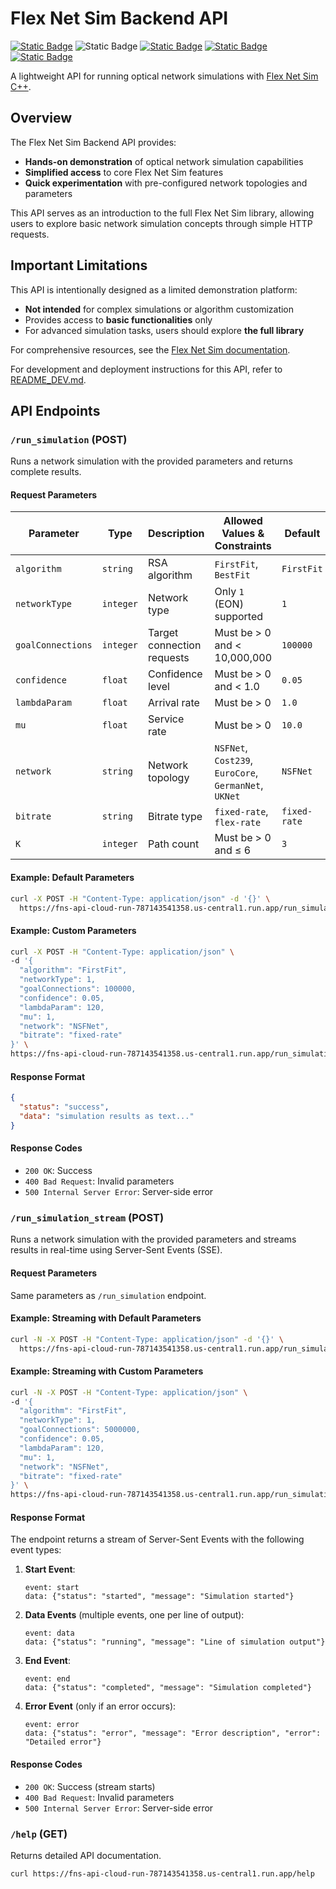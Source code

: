 # Flex Net Sim Backend API

[![Static Badge](https://img.shields.io/badge/version-2.0.0-blue)](https://github.com/MirkoZETA/FlexNetSim-API)
![Static Badge](https://img.shields.io/badge/language-python-blue)
[![Static Badge](https://img.shields.io/badge/licese-MIT-green)](https://github.com/MirkoZETA/FlexNetSim-API/blob/master/LICENSE)
[![Static Badge](https://github.com/MirkoZETA/FlexNetSim-API/actions/workflows/fns-api-workflow.yml/badge.svg)](https://github.com/MirkoZETA/FlexNetSim-API/actions/workflows/fns-api-workflow.yml)
[![Static Badge](https://img.shields.io/badge/coverage-94%25-brightgreen)](https://mirkozeta.github.io/FlexNetSim-API/coverage/)

A lightweight API for running optical network simulations with [Flex Net Sim C++](https://gitlab.com/DaniloBorquez/flex-net-sim).

## Overview

The Flex Net Sim Backend API provides:

- **Hands-on demonstration** of optical network simulation capabilities
- **Simplified access** to core Flex Net Sim features
- **Quick experimentation** with pre-configured network topologies and parameters

This API serves as an introduction to the full Flex Net Sim library, allowing users to explore basic network simulation concepts through simple HTTP requests.

## Important Limitations

This API is intentionally designed as a limited demonstration platform:

- **Not intended** for complex simulations or algorithm customization
- Provides access to **basic functionalities** only
- For advanced simulation tasks, users should explore **the full library**

For comprehensive resources, see the [Flex Net Sim documentation](https://flex-net-sim-fork.readthedocs.io/stable/).

For development and deployment instructions for this API, refer to [README_DEV.md](.github/workflows/README_DEV.md).

## API Endpoints

### `/run_simulation` (POST)

Runs a network simulation with the provided parameters and returns complete results.

#### Request Parameters

| Parameter       | Type      | Description                | Allowed Values & Constraints                                   | Default   |
|---------------|---------|----------------------------|-------------------------------------------------|-----------|
| `algorithm`    | `string`  | RSA algorithm              | `FirstFit`, `BestFit`                         | `FirstFit` |
| `networkType`  | `integer` | Network type               | Only `1` (EON) supported                        | `1`       |
| `goalConnections` | `integer` | Target connection requests | Must be > 0 and < 10,000,000                   | `100000`  |
| `confidence`   | `float`   | Confidence level           | Must be > 0 and < 1.0                           | `0.05`    |
| `lambdaParam`  | `float`   | Arrival rate               | Must be > 0                                     | `1.0`     |
| `mu`          | `float`   | Service rate               | Must be > 0                                     | `10.0`    |
| `network`      | `string`  | Network topology           | `NSFNet`, `Cost239`, `EuroCore`, `GermanNet`, `UKNet` | `NSFNet` |
| `bitrate`      | `string`  | Bitrate type               | `fixed-rate`, `flex-rate`                      | `fixed-rate` |
| `K`           | `integer` | Path count                 | Must be > 0 and ≤ 6                             | `3`       |

#### Example: Default Parameters

```bash
curl -X POST -H "Content-Type: application/json" -d '{}' \
  https://fns-api-cloud-run-787143541358.us-central1.run.app/run_simulation
```

#### Example: Custom Parameters

```bash
curl -X POST -H "Content-Type: application/json" \
-d '{ 
  "algorithm": "FirstFit",
  "networkType": 1,
  "goalConnections": 100000,
  "confidence": 0.05,
  "lambdaParam": 120,
  "mu": 1,
  "network": "NSFNet",
  "bitrate": "fixed-rate"
}' \
https://fns-api-cloud-run-787143541358.us-central1.run.app/run_simulation
```

#### Response Format

```json
{
  "status": "success",
  "data": "simulation results as text..."
}
```

#### Response Codes

- `200 OK`: Success
- `400 Bad Request`: Invalid parameters
- `500 Internal Server Error`: Server-side error

### `/run_simulation_stream` (POST)

Runs a network simulation with the provided parameters and streams results in real-time using Server-Sent Events (SSE).

#### Request Parameters

Same parameters as `/run_simulation` endpoint.

#### Example: Streaming with Default Parameters

```bash
curl -N -X POST -H "Content-Type: application/json" -d '{}' \
  https://fns-api-cloud-run-787143541358.us-central1.run.app/run_simulation_stream
```

#### Example: Streaming with Custom Parameters

```bash
curl -N -X POST -H "Content-Type: application/json" \
-d '{ 
  "algorithm": "FirstFit",
  "networkType": 1,
  "goalConnections": 5000000,
  "confidence": 0.05,
  "lambdaParam": 120,
  "mu": 1,
  "network": "NSFNet",
  "bitrate": "fixed-rate"
}' \
https://fns-api-cloud-run-787143541358.us-central1.run.app/run_simulation_stream
```

#### Response Format

The endpoint returns a stream of Server-Sent Events with the following event types:

1. **Start Event**:
   ```
   event: start
   data: {"status": "started", "message": "Simulation started"}
   ```

2. **Data Events** (multiple events, one per line of output):
   ```
   event: data
   data: {"status": "running", "message": "Line of simulation output"}
   ```

3. **End Event**:
   ```
   event: end
   data: {"status": "completed", "message": "Simulation completed"}
   ```

4. **Error Event** (only if an error occurs):
   ```
   event: error
   data: {"status": "error", "message": "Error description", "error": "Detailed error"}
   ```

#### Response Codes

- `200 OK`: Success (stream starts)
- `400 Bad Request`: Invalid parameters
- `500 Internal Server Error`: Server-side error

### `/help` (GET)

Returns detailed API documentation.

```bash
curl https://fns-api-cloud-run-787143541358.us-central1.run.app/help
```